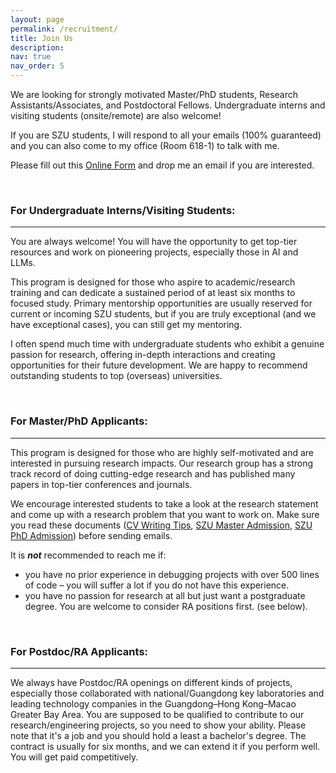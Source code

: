 ```yaml
---
layout: page
permalink: /recruitment/
title: Join Us
description:
nav: true
nav_order: 5
---
```



<!-- &nbsp;

### Join Us
--- -->

We are looking for strongly motivated Master/PhD students, Research Assistants/Associates, and Postdoctoral Fellows. Undergraduate interns and visiting students (onsite/remote) are also welcome! 

If you are SZU students, I will respond to all your emails (100% guaranteed) and you can also come to my office (Room 618-1) to talk with me.

Please fill out this [<u>Online Form</u>](https://wj.qq.com/s2/17904116/3f89/)  and drop me an email if you are interested. 


&nbsp;

### **For Undergraduate Interns/Visiting Students:**   

---

You are always welcome! You will have the opportunity to get top-tier resources and work on pioneering projects, especially those in AI and LLMs. 

This program is designed for those who aspire to academic/research training and can dedicate a sustained period of at least six months to focused study. 
Primary mentorship opportunities are usually reserved for current or incoming SZU students, but if you are truly exceptional (and we have exceptional cases), you can still get my mentoring. 

I often spend much time with undergraduate students who exhibit a genuine passion for research, offering in-depth interactions and creating opportunities for their future development. We are happy to recommend outstanding students to top (overseas) universities. 


&nbsp;

### **For Master/PhD Applicants:**   

---

This program is designed for those who are highly self-motivated and are interested in pursuing research impacts. Our research group has a strong track record of doing cutting-edge research and has published many papers in top-tier conferences and journals.

We encourage interested students to take a look at the research statement and come up with a research problem that you want to work on. Make sure you read these documents ([CV Writing Tips](https://www.discoverphds.com/advice/applying/cv-for-phd-application), [SZU Master Admission](https://yz.szu.edu.cn/info/1006/12985.htm), [SZU PhD Admission](https://yz.szu.edu.cn/info/1011/12703.htm)) before sending emails.

It is ***not*** recommended to reach me if:  
- you have no prior experience in debugging projects with over 500 lines of code – you will suffer a lot if you do not have this experience.  
- you have no passion for research at all but just want a postgraduate degree. You are welcome to consider RA positions first. (see below).  


&nbsp;

### **For Postdoc/RA Applicants:**   

---

We always have Postdoc/RA openings on different kinds of projects, especially those collaborated with national/Guangdong key laboratories and leading technology companies in the Guangdong–Hong Kong–Macao Greater Bay Area. 
You are supposed to be qualified to contribute to our research/engineering projects, so you need to show your ability. Please note that it's a job and you should hold a least a bachelor's degree. The contract is usually for six months, and we can extend it if you perform well. You will get paid competitively.  



